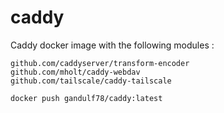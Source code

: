 # caddy
Caddy docker image with the following modules :

    github.com/caddyserver/transform-encoder
    github.com/mholt/caddy-webdav
    github.com/tailscale/caddy-tailscale

    docker push gandulf78/caddy:latest
